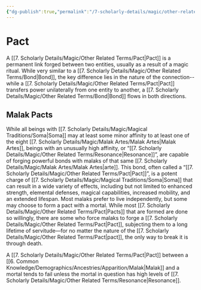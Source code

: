 ```yaml
---
{"dg-publish":true,"permalink":"/7-scholarly-details/magic/other-related-terms/pact/"}
---
```


# Pact

A [[7. Scholarly Details/Magic/Other Related Terms/Pact\|Pact]] is a permanent link forged between two entities, usually as a result of a magic ritual. While very similar to a [[7. Scholarly Details/Magic/Other Related Terms/Bond\|Bond]], the key difference lies in the nature of the connection-- while a [[7. Scholarly Details/Magic/Other Related Terms/Pact\|Pact]] transfers power unilaterally from one entity to another, a [[7. Scholarly Details/Magic/Other Related Terms/Bond\|Bond]] flows in both directions. 

## Malak Pacts 

While all beings with [[7. Scholarly Details/Magic/Magical Traditions/Soma\|Soma]] may at least some minor affinity to at least one of the eight [[7. Scholarly Details/Magic/Malak Artes/Malak Artes\|Malak Artes]], beings with an unusually high affinity, or “[[7. Scholarly Details/Magic/Other Related Terms/Resonance\|Resonance]]”, are capable of forging powerful bonds with malaks of that same [[7. Scholarly Details/Magic/Malak Artes/Malak Artes\|arte]]. This bond, often called a “[[7. Scholarly Details/Magic/Other Related Terms/Pact\|Pact]]”, is a potent charge of [[7. Scholarly Details/Magic/Magical Traditions/Soma\|Soma]] that can result in a wide variety of effects, including but not limited to enhanced strength, elemental defenses, magical capabilities, increased mobility, and an extended lifespan. Most malaks prefer to live independently, but some may choose to form a pact with a mortal. While most [[7. Scholarly Details/Magic/Other Related Terms/Pact\|Pacts]] that are formed are done so willingly, there are some who force malaks to forge a [[7. Scholarly Details/Magic/Other Related Terms/Pact\|Pact]], subjecting them to a long lifetime of servitude—for no matter the nature of the [[7. Scholarly Details/Magic/Other Related Terms/Pact\|pact]], the only way to break it is through death.

A [[7. Scholarly Details/Magic/Other Related Terms/Pact\|Pact]] between a [[6. Common Knowledge/Demographics/Ancestries/Apparition/Malak\|Malak]] and a mortal tends to fail unless the mortal in question has high levels of [[7. Scholarly Details/Magic/Other Related Terms/Resonance\|Resonance]]. 